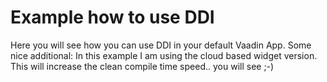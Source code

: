 # Example how to use DDI 

Here you will see how you can use DDI in your default Vaadin App.
Some nice additional: In this example I am using the cloud based widget version.
This will increase the clean compile time speed.. you will see ;-)